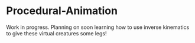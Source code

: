# Procedural-Animation
Work in progress. Planning on soon learning how to use inverse kinematics to give these virtual creatures some legs!
